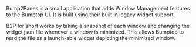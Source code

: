 Bump2Panes is a small application that adds Window Management features to the Bumptop UI. It is built using their built in legacy widget support.

B2P for short works by taking a snapshot of each window and changing the widget.json file whenever a window is minimized.
This allows Bumptop to read the file as a launch-able widget depicting the minimized window.